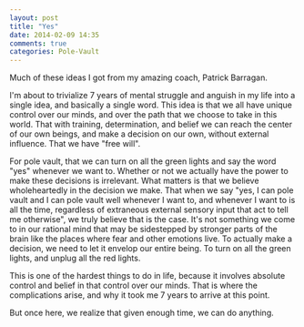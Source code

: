 ```yaml
---
layout: post
title: "Yes"
date: 2014-02-09 14:35
comments: true
categories: Pole-Vault
---
```


Much of these ideas I got from my amazing coach, Patrick Barragan.

I'm about to trivialize 7 years of mental struggle and anguish in my life into a single idea, and basically a single word. This idea is that we all have unique control over our minds, and over the path that we choose to take in this world. That with training, determination, and belief we can reach the center of our own beings, and make a decision on our own, without external influence. That we have "free will".

For pole vault, that we can turn on all the green lights and say the word "yes" whenever we want to. Whether or not we actually have the power to make these decisions is irrelevant. What matters is that we believe wholeheartedly in the decision we make. That when we say "yes, I can pole vault and I can pole vault well whenever I want to, and whenever I want to is all the time, regardless of extraneous external sensory input that act to tell me otherwise", we truly believe that is the case. It's not something we come to in our rational mind that may be sidestepped by stronger parts of the brain like the places where fear and other emotions live. To actually make a decision, we need to let it envelop our entire being. To turn on all the green lights, and unplug all the red lights.

This is one of the hardest things to do in life, because it involves absolute control and belief in that control over our minds. That is where the complications arise, and why it took me 7 years to arrive at this point.

But once here, we realize that given enough time, we can do anything.
